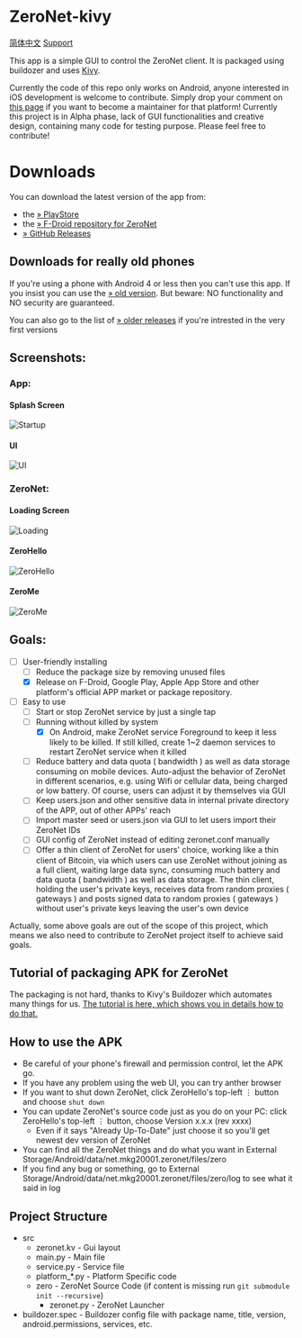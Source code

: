 # ZeroNet-kivy
[简体中文](./README-zh-cn.md)
[Support](https://t.me/zeronet_android)

This app is a simple GUI to control the ZeroNet client. It is packaged using buildozer and uses [Kivy](https://kivy.org).

Currently the code of this repo only works on Android, anyone interested in iOS development is welcome to contribute. Simply drop your comment on [this page](https://github.com/HelloZeroNet/ZeroNet-kivy/issues/35) if you want to become a maintainer for that platform!
Currently this project is in Alpha phase, lack of GUI functionalities and creative design, containing many code for testing purpose. Please feel free to contribute!

# Downloads

You can download the latest version of the app from:

 - the [ » PlayStore](https://play.google.com/store/apps/details?id=net.mkg20001.zeronet)
 - the [ » F-Droid repository for ZeroNet](https://f-droid.mkg20001.io/repos/jVVkbOD2it_bf_UxFIGGh1qa950KrUsq/repo/?fingerprint=005E888A5A203D40E28F372B939B8E5995FB29081EFC845DB99A8D4C14B509E2)
 - [ » GitHub Releases](https://github.com/HelloZeroNet/ZeroNet-kivy/releases)

## Downloads for really old phones

If you're using a phone with Android 4 or less then you can't use this app. If you insist you can use the [ » old version](https://gateway.ipfs.io/ipfs/QmWKSoPfXpfvTU7jtiwn51zPVFZ6fWMiKNgDBzbnH9krXY/ZeroNet-OLDVERSION.apk). But beware: NO functionality and NO security are guaranteed.

You can also go to the list of [ » older releases](https://github.com/mkg20001/ZeroNet-kivy/releases) if you're intrested in the very first versions

## Screenshots:

### App:

#### Splash Screen
![Startup](/screenshots/startup.png)
#### UI
![UI](/screenshots/ui.png)

### ZeroNet:

#### Loading Screen
![Loading](/screenshots/loading.png)
#### ZeroHello
![ZeroHello](/screenshots/zerohello.png)
#### ZeroMe
![ZeroMe](http://i.imgur.com/nog7YPG.png)


## Goals:

* [ ] User-friendly installing
   - [ ] Reduce the package size by removing unused files
   - [x] Release on F-Droid, Google Play, Apple App Store and other platform's official APP market or package repository.
* [ ] Easy to use
   - [ ] Start or stop ZeroNet service by just a single tap
   - [ ] Running without killed by system
       + [x] On Android, make ZeroNet service Foreground to keep it less likely to be killed. If still killed, create 1~2 daemon services to restart ZeroNet service when it killed
   - [ ] Reduce battery and data quota ( bandwidth ) as well as data storage consuming on mobile devices. Auto-adjust the behavior of ZeroNet in different scenarios, e.g. using Wifi or cellular data, being charged or low battery. Of course, users can adjust it by themselves via GUI
   - [ ] Keep users.json and other sensitive data in internal private directory of the APP, out of other APPs' reach
   - [ ] Import master seed or users.json via GUI to let users import their ZeroNet IDs
   - [ ] GUI config of ZeroNet instead of editing zeronet.conf manually
   - [ ] Offer a thin client of ZeroNet for users' choice, working like a thin client of Bitcoin, via which users can use ZeroNet without joining as a full client, waiting large data sync, consuming much battery and data quota ( bandwidth ) as well as data storage. The thin client, holding the user's private keys, receives data from random proxies ( gateways )  and posts signed data to random proxies ( gateways ) without user's private keys leaving the user's own device

Actually, some above goals are out of the scope of this project, which means we also need to contribute to ZeroNet project itself to achieve said goals.


## Tutorial of packaging APK for ZeroNet

The packaging is not hard, thanks to Kivy's Buildozer which automates many things for us.
[The tutorial is here, which shows you in details how to do that.](./Tutorial-of-packaging-APK.md)

## How to use the APK

* Be careful of your phone's firewall and permission control, let the APK go.
* If you have any problem using the web UI, you can try anther browser
* If you want to shut down ZeroNet, click ZeroHello's top-left ⋮ button and choose `shut down`
* You can update ZeroNet's source code just as you do on your PC: click ZeroHello's top-left ⋮ button, choose Version x.x.x (rev xxxx)
  - Even if it says "Already Up-To-Date" just choose it so you'll get newest dev version of ZeroNet
* You can find all the ZeroNet things and do what you want in External Storage/Android/data/net.mkg20001.zeronet/files/zero
* If you find any bug or something, go to External Storage/Android/data/net.mkg20001.zeronet/files/zero/log to see what it said in log

## Project Structure
  * src
    - zeronet.kv - Gui layout
    - main.py - Main file
    - service.py - Service file
    - platform_*.py - Platform Specific code
    * zero -  ZeroNet Source Code (if content is missing run `git submodule init --recursive`)
      - zeronet.py - ZeroNet Launcher
  * buildozer.spec - Buildozer config file with package name, title, version, android.permissions, services, etc.
